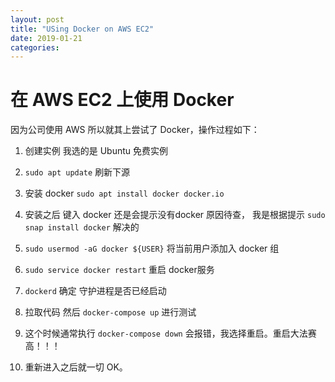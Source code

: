 ```yaml
---
layout: post
title: "USing Docker on AWS EC2"
date: 2019-01-21
categories:
---
```


# 在 AWS EC2 上使用 Docker

因为公司使用 AWS 所以就其上尝试了 Docker，操作过程如下：

1. 创建实例 我选的是 Ubuntu 免费实例

2. `sudo apt update` 刷新下源

3. 安装 docker `sudo apt install docker docker.io`

4. 安装之后 键入 docker 还是会提示没有docker 原因待查， 我是根据提示 `sudo snap install docker` 解决的

5. `sudo usermod -aG docker ${USER}` 将当前用户添加入 docker 组

6. `sudo service docker restart` 重启 docker服务

7. `dockerd` 确定 守护进程是否已经启动

8. 拉取代码 然后 `docker-compose up` 进行测试

9. 这个时候通常执行 `docker-compose down` 会报错，我选择重启。重启大法赛高！！！

10. 重新进入之后就一切 OK。
